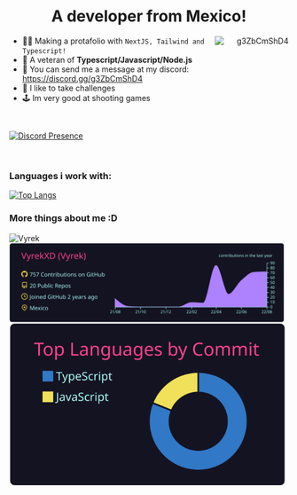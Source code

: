 <h1 align='center'>A developer from Mexico!</h1>

<a align="right" href="https://discord.gg/g3ZbCmShD4" target="blank"><img align="right" src="https://raw.githubusercontent.com/rahuldkjain/github-profile-readme-generator/master/src/images/icons/Social/discord.svg" alt="g3ZbCmShD4" height="100" width="133" /></a>

-   🏳️‍🌈 Making a protafolio with `NextJS, Tailwind and Typescript!`
-   🧠 A veteran of **Typescript/Javascript/Node.js**
-   📢 You can send me a message at my discord: https://discord.gg/g3ZbCmShD4
-   🦾 I like to take challenges
-   🕹 Im very good at shooting games

<br/>

[![Discord Presence](https://lanyard.cnrad.dev/api/538421122920742942?borderRadius=20px&hideDiscrim=true&idleMessage=Playing%20videogames%20probably)](https://discord.com/users/538421122920742942)

<br/>

<h3 align="left"> <strong>Languages i work with: </strong></h3>

[![Top Langs](https://github-readme-stats.vercel.app/api/top-langs/?username=vyrekxd&layout=compact&theme=radical&border_color=141321)](https://github.com/anuraghazra/github-readme-stats)

<h3 align="left"> <strong>More things about me :D</strong></h3>

<img align="center" src="https://github-readme-stats.vercel.app/api?username=VyrekXD&show_icons=true&locale=en&theme=radical&border_color=141321" alt="Vyrek" />

<img align="center" src="https://raw.githubusercontent.com/VyrekXD/VyrekXD/master/profile-summary-card-output/radical/0-profile-details.svg" alt="Vyrek"/>

<img align="center" src="https://raw.githubusercontent.com/VyrekXD/VyrekXD/master/profile-summary-card-output/radical/2-most-commit-language.svg" alt="Vyrek"/>
